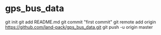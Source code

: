 # gps_bus_data

git init
git add README.md
git commit "first commit"
git remote add origin https://github.com/land-pack/gps_bus_data.git
git push -u origin master

